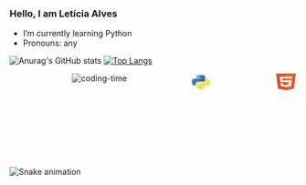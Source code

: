 ### Hello, I am Letícia Alves


-  I’m currently learning Python
-  Pronouns: any

![Anurag's GitHub stats](https://github-readme-stats.vercel.app/api?username=LeticiaAlvesS64&show_icons=false&theme=tokyonight)
[![Top Langs](https://github-readme-stats.vercel.app/api/top-langs/?username=LeticiaAlvesS64&layout=compact)](https://github.com/LeticiaAlvesS64/github-readme-stats)
<div style="display: flex; justify-content: space-between;"> <br>
  <img align="left"height="150" alt="coding-time" src="code.gif">
  <img align="center" height="30" width="40" alt="python-icon" src="https://raw.githubusercontent.com/devicons/devicon/master/icons/python/python-original.svg">
  <img align="center" height="30" width="40" alt="html-icon" src="https://raw.githubusercontent.com/devicons/devicon/master/icons/html5/html5-original.svg">
</div>

![Snake animation](https://github.com/LuigiGF/LuigiGF/blob/output/github-contribution-grid-snake.svg)

